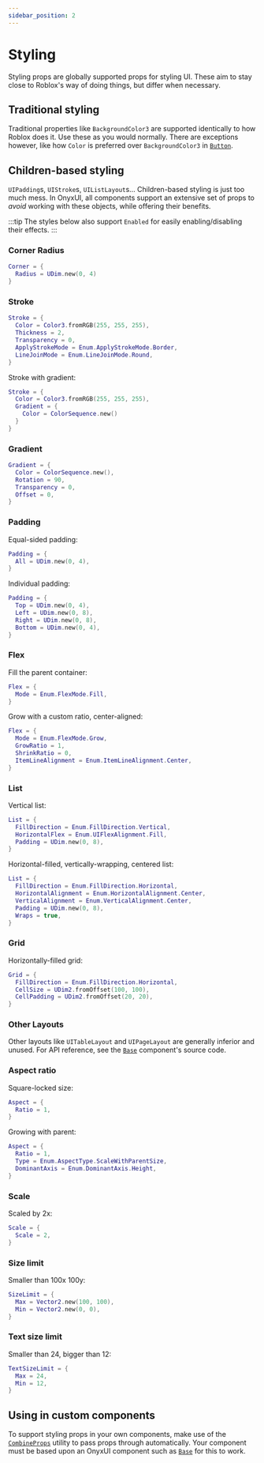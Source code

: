 ```yaml
---
sidebar_position: 2
---
```


# Styling

Styling props are globally supported props for styling UI. These aim to stay close to Roblox's way of doing things, but differ when necessary.

## Traditional styling

Traditional properties like `BackgroundColor3` are supported identically to how Roblox does it. Use these as you would normally. There are exceptions however, like how `Color` is preferred over `BackgroundColor3` in [`Button`](/api/Button).

## Children-based styling

`UIPadding`s, `UIStroke`s, `UIListLayout`s... Children-based styling is just too much mess. In OnyxUI, all components support an extensive set of props to *avoid* working with these objects, while offering their benefits.

:::tip
  The styles below also support `Enabled` for easily enabling/disabling their effects.
:::

### Corner Radius

```lua
Corner = {
  Radius = UDim.new(0, 4)
}
```

### Stroke

```lua
Stroke = {
  Color = Color3.fromRGB(255, 255, 255),
  Thickness = 2,
  Transparency = 0,
  ApplyStrokeMode = Enum.ApplyStrokeMode.Border,
  LineJoinMode = Enum.LineJoinMode.Round,
}
```

Stroke with gradient:

```lua
Stroke = {
  Color = Color3.fromRGB(255, 255, 255),
  Gradient = {
    Color = ColorSequence.new()
  }
}
```

### Gradient

```lua
Gradient = {
  Color = ColorSequence.new(),
  Rotation = 90,
  Transparency = 0,
  Offset = 0,
}
```

### Padding

Equal-sided padding:

```lua
Padding = {
  All = UDim.new(0, 4),
}
```

Individual padding:

```lua
Padding = {
  Top = UDim.new(0, 4),
  Left = UDim.new(0, 8),
  Right = UDim.new(0, 8),
  Bottom = UDim.new(0, 4),
}
```

### Flex

Fill the parent container:

```lua
Flex = {
  Mode = Enum.FlexMode.Fill,
}
```

Grow with a custom ratio, center-aligned:

```lua
Flex = {
  Mode = Enum.FlexMode.Grow,
  GrowRatio = 1,
  ShrinkRatio = 0,
  ItemLineAlignment = Enum.ItemLineAlignment.Center,
}
```

### List

Vertical list:

```lua
List = {
  FillDirection = Enum.FillDirection.Vertical,
  HorizontalFlex = Enum.UIFlexAlignment.Fill,
  Padding = UDim.new(0, 8),
}
```

Horizontal-filled, vertically-wrapping, centered list:

```lua
List = {
  FillDirection = Enum.FillDirection.Horizontal,
  HorizontalAlignment = Enum.HorizontalAlignment.Center,
  VerticalAlignment = Enum.VerticalAlignment.Center,
  Padding = UDim.new(0, 8),
  Wraps = true,
}
```

### Grid

Horizontally-filled grid:

```lua
Grid = {
  FillDirection = Enum.FillDirection.Horizontal,
  CellSize = UDim2.fromOffset(100, 100),
  CellPadding = UDim2.fromOffset(20, 20),
}
```

### Other Layouts

Other layouts like `UITableLayout` and `UIPageLayout` are generally inferior and unused. For API reference, see the [`Base`](/api/Base) component's source code.

### Aspect ratio

Square-locked size:

```lua
Aspect = {
  Ratio = 1,
}
```

Growing with parent:

```lua
Aspect = {
  Ratio = 1,
  Type = Enum.AspectType.ScaleWithParentSize,
  DominantAxis = Enum.DominantAxis.Height,
}
```

### Scale

Scaled by 2x:

```lua
Scale = {
  Scale = 2,
}
```

### Size limit

Smaller than 100x 100y:

```lua
SizeLimit = {
  Max = Vector2.new(100, 100),
  Min = Vector2.new(0, 0),
}
```

### Text size limit

Smaller than 24, bigger than 12:

```lua
TextSizeLimit = {
  Max = 24,
  Min = 12,
}
```

## Using in custom components

To support styling props in your own components, make use of the [`CombineProps`](/docs/utilities#combineprops) utility to pass props through automatically. Your component must be based upon an OnyxUI component such as [`Base`](/api/Base) for this to work.